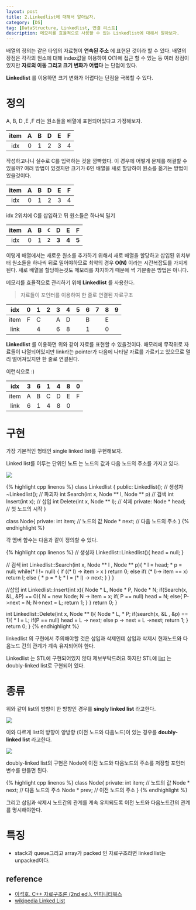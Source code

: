```yaml
---
layout: post
title: 2.Linkedlist에 대해서 알아보자.
category: [DS]
tag: [DataStructure, Linkedlist, 연결 리스트]
description: 메모리를 효율적으로 사용할 수 있는 Linkedlist에 대해서 알아보자.
---
```


배열의 정의는 같은 타입의 자료형이 **연속된 주소** 에 표현된 것이라 할 수 있다. 배열의 장점은 각각의 원소에 대해 index값을 이용하여 O(1)에 접근 할 수 있는 등 여러 장점이 있지만 **자료의 이동 그리고 크기 변화가 어렵다** 는 단점이 있다.

**Linkedlist** 를 이용하면 크기 변화가 어렵다는 단점을 극복할 수 있다.

# 정의
A, B, D ,E ,F 라는 원소들을 배열에 표현되어있다고 가정해보자.

|item| A| B | D | E | F |
|:-:|:-:|:-:|:-:|:-:|:-:|
|idx| 0 | 1 | 2 | 3 | 4 |

작성하고나니 실수로 C를 입력하는 것을 깜빡했다. 이 경우에 어떻게 문제를 해결할 수 있을까? 여러 방법이 있겠지만 크기가 6인 배열을 새로 할당하여 원소를 옮기는 방법이 있을것이다.

|item| A| B | D | E | F |
|:-:|:-:|:-:|:-:|:-:|:-:|
|idx| 0 | 1 | 2 | 3 | 4 |  

idx 2위치에 C를 삽입하고 뒤 원소들은 하나씩 밀기

|item| A| B | **`C`** | **D** | **E** | **F** |
|:-:|:-:|:-:|:-:|:-:|:-:|:-:|
|idx| 0 | 1 | **`2`** | **3** | **4** | **5** |

이렇게 배열에서는 새로운 원소를 추가하기 위해서 새로 배열을 할당하고 삽입된 위치부터 원소들을 하나씩 뒤로 밀어야하므로 최악의 경우 **O(N)** 이라는 시간복잡도를 가지게 된다. 새로 배열을 할당하는것도 메모리를 차지하기 때문에 썩 기분좋은 방법은 아니다.

메모리를 효율적으로 관리하기 위해 **Linkedlist** 를 사용한다.  

> 자료들이 포인터를 이용하여 한 줄로 연결된 자료구조

|idx | 0 | 1 | 2 | 3 | 4 | 5 | 6 | 7 | 8 | 9 |
|:-: |:-:|:-:|:-:|:-:|:-:|:-:|:-:|:-:|:-:|:-:|
|item| F | C |   | A | D |   | B |   | E |   |
|link|   | 4 |   | 6 | 8 |   | 1 |   | 0 |   |

**Linkedlist** 를 이용하면 위와 같이 자료를 표현할 수 있을것이다. 매모리에 무작위로 자료들이 나열되어있지만 link라는 pointer가 다음에 나타날 자료를 가르키고 있으므로 멀리 떨어져있지만 한 줄로 연결된다.


이런식으로 :)  

|idx | 3 | 6 | 1 | 4 | 8 | 0 |
|:-: |:-:|:-:|:-:|:-:|:-:|:-:|
|item| A | B | C | D | E | F |
|link| 6 | 1 | 4 | 8 | 0 |   |


# 구현
가장 기본적인 형태인 single linked list를 구현해보자.

Linked list를 이루는 단위인 **노드** 는 노드의 값과 다음 노드의 주소를 가지고 있다.

<img src="https://upload.wikimedia.org/wikipedia/commons/thumb/6/6d/Singly-linked-list.svg/408px-Singly-linked-list.svg.png" />

{% highlight cpp linenos %}
class Linkedlist {
	public:
		Linkedlist(); // 생성자
		~Linkedlist(); // 파괴자
		int Search(int x, Node ** l, Node ** p) // 검색
		int Insert(int x); // 삽입
		int Delete(int x, Node ** l); // 삭제
	private:
		Node * head;  // 첫 노드의 시작
}

class Node{
	private:
		int item; // 노드의 값
		Node * next; // 다음 노드의 주소
}
{% endhighlight %}

각 멤버 함수는 다음과 같이 정의할 수 있다.

{% highlight cpp linenos %}
// 생성자
Linkedlist::Linkedlist(){
	head = null;
}

// 검색
int Linkedlist::Search(int x, Node ** l , Node ** p){
	* l = head; * p = null;
	while(* l != null) {
		if ((* l) -> item > x ) return 0;
		else if( (* l)-> item == x) return l;
		else {
			* p = * l;
			* l = (* l) -> next;
		}
	}
}

//삽입
int Linkedlist::Insert(int x){
	Node * L, Node * P, Node * N;
	if(Search(x, &L, &P) == 0){
		N = new Node;
		N -> item = x;
		if( P == null) head = N;
		else{
			P->next = N;
			N->next = L;
			return 1;
		}
	}
	return 0;
}

int Linkedlist::Delete(int x, Node ** l){
	Node * L, * P;
	if(search(x, &L , &p) == 1){
		* l = L;
		if(P == null) head = L -> next;
		else p -> next = L ->next;
		return 1;
	}
	return 0;
}
{% endhighlight %}

linkedlist 의 구현에서 주의해야할 것은 삽입과 삭제인데 삽입과 삭제시 현재노드와 다음노드 간의 관계가 계속 유지되어야 한다.

Linkedlist 는 STL에 구현되어있지 않다 <delete>제보부탁드려요</delete> 하지만 STL에 [list](http://www.cplusplus.com/reference/list/list/) 는 doubly-linked list로 구현되어 있다.

# 종류
위와 같이 list의 방향이 한 방향인 경우를 **singly linked list** 라고한다.

<img src="https://upload.wikimedia.org/wikipedia/commons/thumb/6/6d/Singly-linked-list.svg/408px-Singly-linked-list.svg.png" />

이와 다르게 list의 방향이 양방향 (이전 노드와 다음노드)이 있는 경우를 **doubly-linked list** 라고한다.

<img src="https://upload.wikimedia.org/wikipedia/commons/thumb/5/5e/Doubly-linked-list.svg/610px-Doubly-linked-list.svg.png" />


doubly-linked list의 구현은 Node에 이전 노드와 다음노드의 주소를 저장할 포인터 변수를 만들면 된다.

{% highlight cpp linenos %}
class Node{
	private:
		int item; // 노드의 값
		Node * next; // 다음 노드의 주소
		Node * prev; // 이전 노드의 주소
}
{% endhighlight %}

그리고 삽입과 삭제시 노드간의 관계를 계속 유지되도록 이전 노드와 다음노드간의 관계를 명시해야한다.


# 특징  
- stack과 queue그리고 array가 packed 인 자료구조라면
 linked list는 unpacked이다.  

## reference
 - [이석호. C++ 자료구조론 (2nd ed.). 인피니티북스](http://www.yes24.com/24/goods/2656393)
 - [wikipedia Linked List](https://en.wikipedia.org/wiki/Linked_list)
